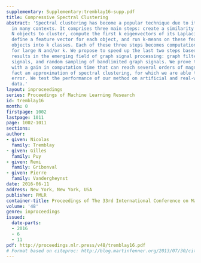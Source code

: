```yaml
---
supplementary: Supplementary:tremblay16-supp.pdf
title: Compressive Spectral Clustering
abstract: 'Spectral clustering has become a popular technique due to its high performance
  in many contexts. It comprises three main steps: create a similarity graph between
  N objects to cluster, compute the first k eigenvectors of its Laplacian matrix to
  define a feature vector for each object, and run k-means on these features to separate
  objects into k classes. Each of these three steps becomes computationally intensive
  for large N and/or k. We propose to speed up the last two steps based on recent
  results in the emerging field of graph signal processing: graph filtering of random
  signals, and random sampling of bandlimited graph signals. We prove that our method,
  with a gain in computation time that can reach several orders of magnitude, is in
  fact an approximation of spectral clustering, for which we are able to control the
  error. We test the performance of our method on artificial and real-world network
  data.'
layout: inproceedings
series: Proceedings of Machine Learning Research
id: tremblay16
month: 0
firstpage: 1002
lastpage: 1011
page: 1002-1011
sections: 
author:
- given: Nicolas
  family: Tremblay
- given: Gilles
  family: Puy
- given: Remi
  family: Gribonval
- given: Pierre
  family: Vandergheynst
date: 2016-06-11
address: New York, New York, USA
publisher: PMLR
container-title: Proceedings of The 33rd International Conference on Machine Learning
volume: '48'
genre: inproceedings
issued:
  date-parts:
  - 2016
  - 6
  - 11
pdf: http://proceedings.mlr.press/v48/tremblay16.pdf
# Format based on citeproc: http://blog.martinfenner.org/2013/07/30/citeproc-yaml-for-bibliographies/
---
```

